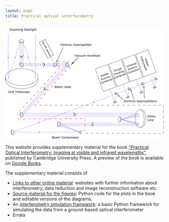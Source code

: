 ```yaml
---
layout: page
title: Practical optical interferometry
---
```

![beampath.png](beampath.png)

This website provides supplementary material for the book ["Practical Optical Interferometry: Imaging at visible and infrared wavelengths"](http://www.cambridge.org/us/academic/subjects/astronomy/observational-astronomy-techniques-and-instrumentation/practical-optical-interferometry-imaging-visible-and-infrared-wavelengths), published by Cambridge University Press. A preview of the book is available on [Google Books](https://books.google.co.uk/books?id=3XgZCgAAQBAJ&lpg=PR8&ots=99oJnFmTh3&lr=lang_en&pg=PP1#v=onepage&q&f=false).

The supplementary material consists of


* [Links to other online material](online): websites with further information about interferometry, data reduction and image reconstruction software etc.
 * [Source material for the figures](figures): Python code for the plots in the book and editable versions of the diagrams.
 * An [interferometry simulation framework](https://github.com/dbuscher/poisimulator): a basic Python framework for simulating the data from a ground-based optical interferometer
 * Errata

